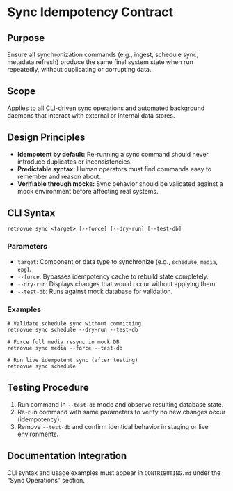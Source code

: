 # Sync Idempotency Contract

## Purpose

Ensure all synchronization commands (e.g., ingest, schedule sync, metadata refresh) produce the same final system state when run repeatedly, without duplicating or corrupting data.

## Scope

Applies to all CLI-driven sync operations and automated background daemons that interact with external or internal data stores.

## Design Principles

- **Idempotent by default:** Re-running a sync command should never introduce duplicates or inconsistencies.
- **Predictable syntax:** Human operators must find commands easy to remember and reason about.
- **Verifiable through mocks:** Sync behavior should be validated against a mock environment before affecting real systems.

## CLI Syntax

```
retrovue sync <target> [--force] [--dry-run] [--test-db]
```

### Parameters

- `target`: Component or data type to synchronize (e.g., `schedule`, `media`, `epg`).
- `--force`: Bypasses idempotency cache to rebuild state completely.
- `--dry-run`: Displays changes that would occur without applying them.
- `--test-db`: Runs against mock database for validation.

### Examples

```
# Validate schedule sync without committing
retrovue sync schedule --dry-run --test-db

# Force full media resync in mock DB
retrovue sync media --force --test-db

# Run live idempotent sync (after testing)
retrovue sync schedule
```

## Testing Procedure

1. Run command in `--test-db` mode and observe resulting database state.
2. Re-run command with same parameters to verify no new changes occur (idempotency).
3. Remove `--test-db` and confirm identical behavior in staging or live environments.

## Documentation Integration

CLI syntax and usage examples must appear in `CONTRIBUTING.md` under the “Sync Operations” section.
